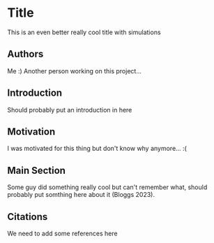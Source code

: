 # Title

This is an even better really cool title with simulations

## Authors
Me :)
Another person working on this project...

## Introduction
Should probably put an introduction in here

## Motivation
I was motivated for this thing but don't know why anymore... :(

## Main Section
Some guy did something really cool but can't remember what, should probably put somthing here about it (Bloggs 2023).

## Citations
We need to add some references here
